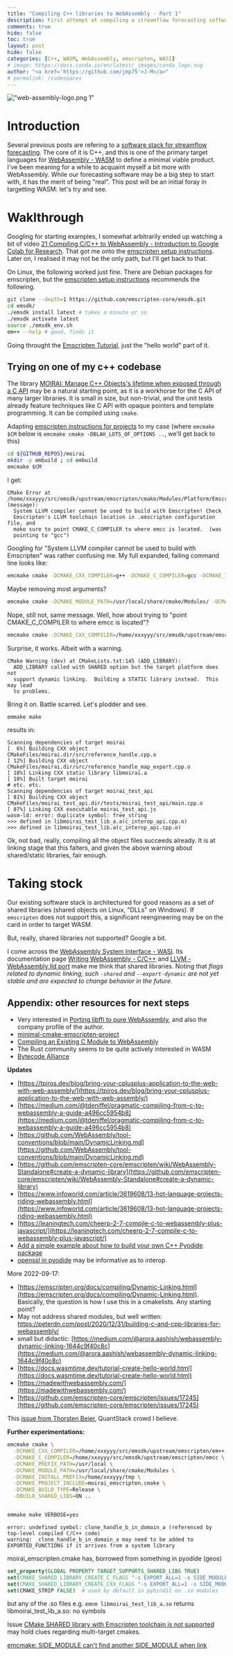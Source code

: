 ```yaml
---
title: "Compiling C++ libraries to WebAssembly - Part 1"
description: First attempt at compiling a streamflow forecasting software stack to WebAssembly
comments: true
hide: false
toc: true
layout: post
hide: false
categories: [C++, WASM, WebAssembly, emscripten, WASI]
# image: https://docs.conda.io/en/latest/_images/conda_logo.svg
author: "<a href='https://github.com/jmp75'>J-M</a>"
# permalink: /codespaces
---
```


<!-- <img src="https://github.com/carlosbaraza/web-assembly-logo/raw/master/dist/logo/web-assembly-logo.png"  width="25%" height="25%"  alt="eb-assembly-logo.png" class="center"> -->

!["web-assembly-logo.png 1"](https://github.com/carlosbaraza/web-assembly-logo/raw/master/dist/logo/web-assembly-logo.png "logo courtesy of https://github.com/carlosbaraza/web-assembly-logo")

# Introduction

Several previous posts are refering to a [software stack for streamflow forecasting](https://github.com/csiro-hydroinformatics/streamflow-forecasting-tools-onboard). The core of it is C++, and this is one of the primary target languages for [WebAssembly - WASM](https://webassembly.org/) to define a minimal viable product. I've been meaning for a while to acquaint myself a bit more with WebAssembly. While our forecasting software may be a big step to start with, it has the merit of being "real". This post will be an initial foray in targetting WASM: let's try and see.

# Waklthrough

Googling for starting examples, I somewhat arbitrarily ended up watching a bit of video [21 Compiling C/C++ to WebAssembly - Introduction to Google Colab for Research](https://www.youtube.com/watch?v=cewbhs9zq7A). That got me onto the [emscripten setup instructions](https://emscripten.org). Later on, I realised it may not be the only path, but I'll get back to that.

On Linux, the following worked just fine. There are Debian packages for emscripten, but the [emscripten setup instructions](https://emscripten.org) recommends the following.

```sh
git clone --depth=1 https://github.com/emscripten-core/emsdk.git
cd emsdk/
./emsdk install latest # takes a minute or so
./emsdk activate latest
source ./emsdk_env.sh
em++ --help # good, finds it
```

Going throught the [Emscripten Tutorial](https://emscripten.org/docs/getting_started/Tutorial.html), just the "hello world" part of it.

## Trying on one of my c++ codebase

The library [MOIRAI: Manage C++ Objects's lifetime when exposed through a C API](https://github.com/csiro-hydroinformatics/moirai) may be a natural starting point, as it is a workhorse for the C API of many larger libraries. It is small in size, but non-trivial, and the unit tests already feature techniques like C API with opaque pointers and template programming. It can be compiled using `cmake`.

Adapting [emscripten instructions for projects](https://emscripten.org/docs/compiling/Building-Projects.html#building-projects) to my case (where `emcmake $CM` below is `emcmake cmake -DBLAH_LOTS_OF_OPTIONS ..`, we'll get back to this)

```sh
cd ${GITHUB_REPOS}/moirai
mkdir -p embuild ; cd embuild
emcmake $CM
```

I get:

```text
CMake Error at /home/xxxyyy/src/emsdk/upstream/emscripten/cmake/Modules/Platform/Emscripten.cmake:136 (message):
  System LLVM compiler cannot be used to build with Emscripten! Check
  Emscripten's LLVM toolchain location in .emscripten configuration file, and
  make sure to point CMAKE_C_COMPILER to where emcc is located.  (was
  pointing to "gcc")
```

Googling for "System LLVM compiler cannot be used to build with Emscripten" was rather confusing me. My full expanded, failing command line looks like:

```sh
emcmake cmake -DCMAKE_CXX_COMPILER=g++ -DCMAKE_C_COMPILER=gcc -DCMAKE_INSTALL_PREFIX=/usr/local -DCMAKE_PREFIX_PATH=/usr/local -DCMAKE_MODULE_PATH=/usr/local/share/cmake/Modules/ -DCMAKE_BUILD_TYPE=Release -DBUILD_SHARED_LIBS=ON ..
```

Maybe removing most arguments?

```sh
emcmake cmake -DCMAKE_MODULE_PATH=/usr/local/share/cmake/Modules/ -DCMAKE_BUILD_TYPE=Release -DBUILD_SHARED_LIBS=ON ..
```

Nope, still not, same message. Well, how about trying to "point CMAKE_C_COMPILER to where emcc is located"?

```sh
emcmake cmake -DCMAKE_CXX_COMPILER=/home/xxxyyy/src/emsdk/upstream/emscripten/em++ -DCMAKE_C_COMPILER=/home/xxxyyy/src/emsdk/upstream/emscripten/emcc -DCMAKE_PREFIX_PATH=/usr/local -DCMAKE_MODULE_PATH=/usr/local/share/cmake/Modules/ -DCMAKE_BUILD_TYPE=Release -DBUILD_SHARED_LIBS=ON ..
```

Surprise, it works. Albeit with a warning.

```text
CMake Warning (dev) at CMakeLists.txt:145 (ADD_LIBRARY):
  ADD_LIBRARY called with SHARED option but the target platform does not
  support dynamic linking.  Building a STATIC library instead.  This may lead
  to problems.
```

Bring it on. Battle scarred. Let's plodder and see.

```sh
emmake make
```

results in:

```text
Scanning dependencies of target moirai
[  6%] Building CXX object CMakeFiles/moirai.dir/src/reference_handle.cpp.o
[ 12%] Building CXX object CMakeFiles/moirai.dir/src/reference_handle_map_export.cpp.o
[ 18%] Linking CXX static library libmoirai.a
[ 18%] Built target moirai
# etc. etc.
Scanning dependencies of target moirai_test_api
[ 81%] Building CXX object CMakeFiles/moirai_test_api.dir/tests/moirai_test_api/main.cpp.o
[ 87%] Linking CXX executable moirai_test_api.js
wasm-ld: error: duplicate symbol: free_string
>>> defined in libmoirai_test_lib_a.a(c_interop_api.cpp.o)
>>> defined in libmoirai_test_lib.a(c_interop_api.cpp.o)
```

Ok, not bad, really, compiling all the object files succeeds already. It is at linking stage that this falters, and given the above warning about shared/static libraries, fair enough.

# Taking stock

Our existing software stack is architectured for good reasons as a set of shared libraries (shared objects on Linux, "DLLs" on Windows). If `emscripten` does not support this, a significant reengineering may be on the card in order to target WASM.

But, really, shared libraries not supported? Google a bit.

I come across the [WebAssembly System Interface - WASI](https://wasi.dev/). Its documentation page [Writing WebAssembly - C/C++](https://docs.wasmtime.dev/wasm-c.html) and [LLVM - WebAssembly lld port](https://lld.llvm.org/WebAssembly.html) make me think that shared libraries. Noting that _flags related to dynamic linking, such `-shared` and `--export-dynamic` are not yet stable and are expected to change behavior in the future_.

## Appendix: other resources for next steps

* Very interested in [Porting libffi to pure WebAssembly](https://www.tweag.io/blog/2022-03-17-libffi-wasm32/), and also the company profile of the author.
* [minimal-cmake-emscripten-project](https://github.com/adevaykin/minimal-cmake-emscripten-project)
* [Compiling an Existing C Module to WebAssembly](https://developer.mozilla.org/en-US/docs/WebAssembly/existing_C_to_wasm)
* The Rust community seems to be quite actively interested in WASM
* [Bytecode Alliance](https://bytecodealliance.org/)

**Updates**

* [https://tpiros.dev/blog/bring-your-cplusplus-application-to-the-web-with-web-assembly/](https://tpiros.dev/blog/bring-your-cplusplus-application-to-the-web-with-web-assembly/)
* [https://medium.com/@tdeniffel/pragmatic-compiling-from-c-to-webassembly-a-guide-a496cc5954b8](https://medium.com/@tdeniffel/pragmatic-compiling-from-c-to-webassembly-a-guide-a496cc5954b8)
* [https://github.com/WebAssembly/tool-conventions/blob/main/DynamicLinking.md](https://github.com/WebAssembly/tool-conventions/blob/main/DynamicLinking.md)
* [https://github.com/emscripten-core/emscripten/wiki/WebAssembly-Standalone#create-a-dynamic-library](https://github.com/emscripten-core/emscripten/wiki/WebAssembly-Standalone#create-a-dynamic-library)
* [https://www.infoworld.com/article/3619608/13-hot-language-projects-riding-webassembly.html](https://www.infoworld.com/article/3619608/13-hot-language-projects-riding-webassembly.html)
* [https://leaningtech.com/cheerp-2-7-compile-c-to-webassembly-plus-javascript/](https://leaningtech.com/cheerp-2-7-compile-c-to-webassembly-plus-javascript/)
* [Add a simple example about how to build your own C++ Pyodide package](https://github.com/pyodide/pyodide/issues/2711)
* [openssl in pyodide](https://github.com/pyodide/pyodide/blob/main/packages/openssl/meta.yaml) may be informative as to interop.

More 2022-09-17:

* [https://emscripten.org/docs/compiling/Dynamic-Linking.html](https://emscripten.org/docs/compiling/Dynamic-Linking.html). Basically, the question is how I use this in a cmakelists. Any starting point?
* May not address shared modules, but well written: [https://peterdn.com/post/2020/12/31/building-c-and-cpp-libraries-for-webassembly/ ](https://peterdn.com/post/2020/12/31/building-c-and-cpp-libraries-for-webassembly/ )
* small but didactic: [https://medium.com/@arora.aashish/webassembly-dynamic-linking-1644c9f40c8c](https://medium.com/@arora.aashish/webassembly-dynamic-linking-1644c9f40c8c)
* [https://docs.wasmtime.dev/tutorial-create-hello-world.html](https://docs.wasmtime.dev/tutorial-create-hello-world.html)
* [https://madewithwebassembly.com/](https://madewithwebassembly.com/)
* [https://github.com/emscripten-core/emscripten/issues/17245](https://github.com/emscripten-core/emscripten/issues/17245)

This [issue from Thorsten Beier](https://github.com/emscripten-core/emscripten/issues/15276), QuantStack crowd I believe.

**Further experimentations:**

```sh
emcmake cmake \
  -DCMAKE_CXX_COMPILER=/home/xxxyyy/src/emsdk/upstream/emscripten/em++ \
  -DCMAKE_C_COMPILER=/home/xxxyyy/src/emsdk/upstream/emscripten/emcc \
  -DCMAKE_PREFIX_PATH=/usr/local \
  -DCMAKE_MODULE_PATH=/usr/local/share/cmake/Modules \
  -DCMAKE_INSTALL_PREFIX=/home/xxxyyy/tmp \
  -DCMAKE_PROJECT_INCLUDE=moirai_emscripten.cmake \
  -DCMAKE_BUILD_TYPE=Release \
  -DBUILD_SHARED_LIBS=ON .. 


emmake make VERBOSE=yes

```

```text
error: undefined symbol: clone_handle_b_in_domain_a (referenced by top-level compiled C/C++ code)
warning: _clone_handle_b_in_domain_a may need to be added to EXPORTED_FUNCTIONS if it arrives from a system library
```

moirai_emscripten.cmake has, borrowed from something in pyodide (geos)

```cmake
set_property(GLOBAL PROPERTY TARGET_SUPPORTS_SHARED_LIBS TRUE)
set(CMAKE_SHARED_LIBRARY_CREATE_C_FLAGS "-s EXPORT_ALL=1 -s SIDE_MODULE=1")
set(CMAKE_SHARED_LIBRARY_CREATE_CXX_FLAGS "-s EXPORT_ALL=1 -s SIDE_MODULE=1")
set(CMAKE_STRIP FALSE)  # used by default in pybind11 on .so modules
```

but any of the .so files e.g. `emnm libmoirai_test_lib_a.so` returns libmoirai_test_lib_a.so: no symbols

Issue [CMake SHARED library with Emscripten toolchain is not supported](https://github.com/emscripten-core/emscripten/issues/17804) may hold clues regarding multi-target cmakes.

[emcmake: SIDE_MODULE can't find another SIDE_MODULE when link](https://github.com/emscripten-core/emscripten/issues/17354)
